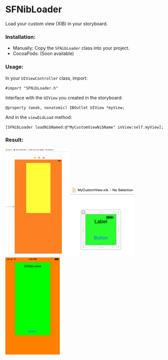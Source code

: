 # SFNibLoader
Load your custom view (XIB) in your storyboard.

### Installation:

- Manually: Copy the `SFNibLoader` class into your project.
- CocoaPods: (Soon available)

### Usage:

In your `UIViewController` class, import:

```
#import "SFNibLoader.h"
```

Interface with the `UIView` you created in the storyboard:

```
@property (weak, nonatomic) IBOutlet UIView *myView;
```

And in the `viewDidLoad` method:

```
[SFNibLoader loadNibNamed:@"MyCustomViewNibName" inView:self.myView];
```

### Result:

<img src="./Images/UIViewController-Storyboard.png" width="200"/>
<img src="./Images/CustomView-XIB.png" width="200"/>
<img src="./Images/SFNibLoader-Result.png" width="170"/>
